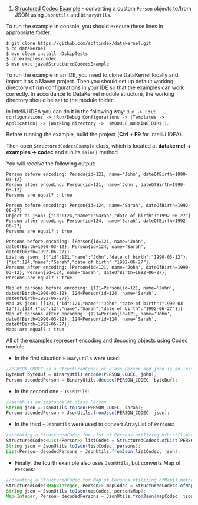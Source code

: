 1. [Structured Codec Example](https://github.com/softindex/datakernel/blob/master/examples/codec/src/main/java/io/datakernel/examples/StructuredCodecsExample.java) - 
converting a custom `Person` objects to/from JSON using `JsonUtils` and `BinaryUtils`.

To run the example in console, you should execute these lines in appropriate folder:

```
$ git clone https://github.com/softindex/datakernel.git
$ cd datakernel
$ mvn clean install -DskipTests
$ cd examples/codec
$ mvn exec:java@StructuredCodecsExample
```

To run the example in an IDE, you need to clone DataKernel locally and import it as a Maven project. Then you should 
set up default working directory of run configurations in your IDE so that the examples can work correctly. In 
accordance to DataKernel module structure, the working directory should be set to the module folder. 

In IntelliJ IDEA you can do it in the following way:
`Run -> Edit configurations -> |Run/Debug Configurations -> |Templates -> Application| -> |Working directory -> 
$MODULE_WORKING_DIR$||`.

Before running the example, build the project (**Ctrl + F9** for IntelliJ IDEA).

Then open `StructuredCodecsExample` class, which is located at **datakernel -> examples -> codec** and run its `main()` 
method.

You will receive the following output:
```
Person before encoding: Person{id=121, name='John', dateOfBirth=1990-03-12}
Person after encoding: Person{id=121, name='John', dateOfBirth=1990-03-12}
Persons are equal? : true

Person before encoding: Person{id=124, name='Sarah', dateOfBirth=1992-06-27}
Object as json: {"id":124,"name":"Sarah","date of birth":"1992-06-27"}
Person after encoding: Person{id=124, name='Sarah', dateOfBirth=1992-06-27}
Persons are equal? : true

Persons before encoding: [Person{id=121, name='John', dateOfBirth=1990-03-12}, Person{id=124, name='Sarah', dateOfBirth=1992-06-27}]
List as json: [{"id":121,"name":"John","date of birth":"1990-03-12"},{"id":124,"name":"Sarah","date of birth":"1992-06-27"}]
Persons after encoding: [Person{id=121, name='John', dateOfBirth=1990-03-12}, Person{id=124, name='Sarah', dateOfBirth=1992-06-27}]
Persons are equal? : true

Map of persons before encoding: {121=Person{id=121, name='John', dateOfBirth=1990-03-12}, 124=Person{id=124, name='Sarah', dateOfBirth=1992-06-27}}
Map as json: [[121,{"id":121,"name":"John","date of birth":"1990-03-12"}],[124,{"id":124,"name":"Sarah","date of birth":"1992-06-27"}]]
Map of persons after encoding: {121=Person{id=121, name='John', dateOfBirth=1990-03-12}, 124=Person{id=124, name='Sarah', dateOfBirth=1992-06-27}}
Maps are equal? : true
```

All of the examples represent encoding and decoding objects using Codec module.

* In the first situation `BinaryUtils` were used:
```java
//PERSON_CODEC is a StructuredCodec of class Person and john is an instance of this class
ByteBuf byteBuf = BinaryUtils.encode(PERSON_CODEC, john);
Person decodedPerson = BinaryUtils.decode(PERSON_CODEC, byteBuf);
```

* In the second one - `JsonUtils`:
```java
//sarah is an instance of class Person
String json = JsonUtils.toJson(PERSON_CODEC, sarah);
Person decodedPerson = JsonUtils.fromJson(PERSON_CODEC, json);
```

* In the third - `JsonUtils` were used to convert ArrayList of `Person`s:
```java
//creating a StructuredCodec for List of Persons utilizing ofList() method
StructuredCodec<List<Person>> listCodec = StructuredCodecs.ofList(PERSON_CODEC);
String json = JsonUtils.toJson(listCodec, persons);
List<Person> decodedPersons = JsonUtils.fromJson(listCodec, json);
```

* Finally, the fourth example also uses `JsonUtils`, but converts Map of `Person`s:
```java
//creating a StructuredCodec for Map of Persons utilizing ofMap() method. INT_CODEC is a codec key 
StructuredCodec<Map<Integer, Person>> mapCodec = StructuredCodecs.ofMap(INT_CODEC, PERSON_CODEC);
String json = JsonUtils.toJson(mapCodec, personsMap);
Map<Integer, Person> decodedPersons = JsonUtils.fromJson(mapCodec, json);
```
